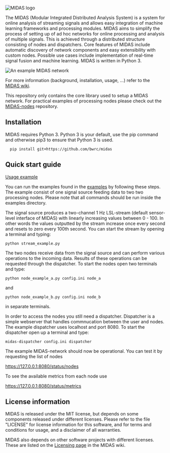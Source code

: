 ![MIDAS logo](https://raw.githubusercontent.com/bwrc/midas/master/midas.png)

The MIDAS (Modular Integrated Distributed Analysis System) is a system
for online analysis of streaming signals and allows easy integration
of machine learning frameworks and processing modules. MIDAS aims to 
simplify the process of setting up of ad hoc networks for online 
processing and analysis of multiple signals. This is achieved through a 
distributed structure consisting of nodes and dispatchers. Core features 
of MIDAS include automatic discovery of network components and easy 
extensibility with custom nodes. Possible use cases include 
implementation of real-time signal fusion and machine learning. MIDAS is 
written in Python 3. 

![An example MIDAS network](https://raw.githubusercontent.com/bwrc/midas/master/flowchart.png) 

For more information (background, installation, usage, ...) refer to
the [MIDAS wiki](https://github.com/bwrc/midas/wiki).

This repository only contains the core library used to setup a MIDAS
network. For practical examples of processing nodes please check out the
[MIDAS-nodes](https://github.com/bwrc/midas-nodes/) repository.

Installation 
------------
MIDAS requires Python 3. Python 3 is your default, use the pip command and otherwise pip3 to ensure that Python 3 is used.

      pip install git+https://github.com/bwrc/midas

Quick start guide
-----------------
[Usage example](https://raw.githubusercontent.com/bwrc/midas/master/midas-usage.gif)

You can run the examples found in the [examples](https://github.com/bwrc/midas/tree/master/examples) by following these steps. The example consist of one signal source feeding data to two two processing nodes.
Please note that all commands should be run inside the examples directory.

The signal source produces a two-channel 1 Hz LSL-stream (default sensor-level interface of MIDAS) with linearly increasing values between 0 - 100. In other words the values outputted by the stream increase once every second and resets to zero every 100th second. You can start the stream by opening a terminal and typing:

	python stream_example.py

The two nodes receive data from the signal source and can perform various operations to the incoming data. Results of these operations can be requested through the dispatcher. To start the nodes open two terminals and type:

	python node_example_a.py config.ini node_a

and

	python node_example_b.py config.ini node_b

in separate terminals. 

In order to access the nodes you still need a dispatcher. Dispatcher is a simple webserver that handles commnucation between the user and nodes. The example dispatcher uses localhost and port 8080. To start the dispatcher open up a terminal and type:

	midas-dispatcher config.ini dispatcher

The example MIDAS-network should now be operational. You can test it by requesting the list of nodes

https://127.0.0.1:8080/status/nodes

To see the available metrics from each node use

https://127.0.0.1:8080/status/metrics

License information
-------------------
MIDAS is released under the MIT license, but depends on some components 
released under different licenses. Please refer to the file "LICENSE" for 
license information for this software, and for terms and conditions for
usage, and a disclaimer of
all warranties.

MIDAS also depends on other software projects with different
licenses. These are listed on the [Licensing
page](https://github.com/bwrc/midas/wiki/Licensing) in the MIDAS wiki.
